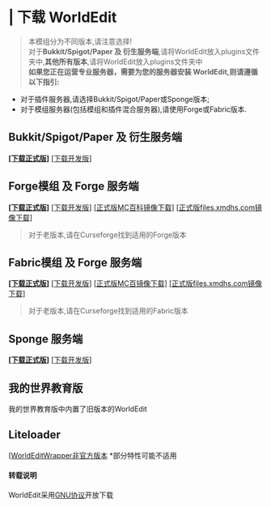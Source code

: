 # | 下载 WorldEdit

> 本模组分为不同版本,请注意选择!   
> 对于**Bukkit/Spigot/Paper 及 衍生服务端**,请将WorldEdit放入plugins文件夹中,**其他所有版本**,请将WorldEdit放入plugins文件夹中     
**如果您正在运营专业服务器，需要为您的服务器安装 WorldEdit,则请遵循以下指引:**  
  * 对于插件服务器,请选择Bukkit/Spigot/Paper或Sponge版本;  
  * 对于模组服务器(包括模组和插件混合服务器),请使用Forge或Fabric版本.

## Bukkit/Spigot/Paper 及 衍生服务端

[**[下载正式版]**](http://dev.bukkit.org/bukkit-plugins/worldedit/files/) [[下载开发版]](http://builds.enginehub.org/job/worldedit)

## Forge模组 及  Forge 服务端

[**[下载正式版]**](https://minecraft.curseforge.com/projects/worldedit) [[下载开发版]](http://builds.enginehub.org/job/worldedit) [[正式版MC百科镜像下载]](https://www.mcmod.cn/download/609.html) [[正式版files.xmdhs.com镜像下载]](https://files.xmdhs.com/curseforge/info?id=225608)
> 对于老版本,请在Curseforge找到适用的Forge版本

## Fabric模组 及  Forge 服务端

[**[下载正式版]**](https://minecraft.curseforge.com/projects/worldedit) [[下载开发版]](http://builds.enginehub.org/job/worldedit) [[正式版MC百镜像下载]](https://www.mcmod.cn/download/609.html) [[正式版files.xmdhs.com镜像下载]](https://files.xmdhs.com/curseforge/info?id=225608)
> 对于老版本,请在Curseforge找到适用的Fabric版本

## Sponge 服务端

[**[下载正式版]**](https://ore.spongepowered.org/enginehub/WorldEdit) [[下载开发版]](http://builds.enginehub.org/job/worldedit)

## 我的世界教育版
我的世界教育版中内置了旧版本的WorldEdit

## Liteloader
[[WorldEditWrapper非官方版本](http://www.minecraftforum.net/forums/mapping-and-modding/minecraft-mods/1294341-worldeditwrapper-use-worldedit-in-single-player) *部分特性可能不适用



#### **转载说明**
WorldEdit采用[GNU协议](https://www.curseforge.com/project/225608/license)开放下载
